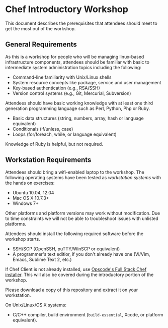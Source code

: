 # Chef Introductory Workshop

This document describes the prerequisites that attendees should meet
to get the most out of the workshop.

## General Requirements

As this is a workshop for people who will be managing linux-based 
infrastructure components, attendees should be familiar with basic to 
intermediate system administration topics including the following:

* Command-line familiarity with Unix/Linux shells
* System resource concepts like package, service and user management
* Key-based authentication (e.g., RSA/SSH)
* Version control systems (e.g., Git, Mercurial, Subversion)

Attendees should have basic working knowledge with at least one third
generation programming language such as Perl, Python, Php or Ruby.

* Basic data structures (string, numbers, array, hash or language
  equivalent)
* Conditionals (if/unless, case)
* Loops (for/foreach, while, or language equivalent)

Knowledge of Ruby is helpful, but not required.

## Workstation Requirements

Attendees should bring a wifi-enabled laptop to the workshop. The
following operating systems have been tested as *workstation systems*
with the hands on exercises:

* Ubuntu 10.04, 12.04
* Mac OS X 10.7.3+
* Windows 7+

Other platforms and platform versions may work without modification.
Due to time constraints we will not be able to troubleshoot issues
with unlisted platforms.

Attendees should install the following required software before the 
workshop starts.

* SSH/SCP (OpenSSH, puTTY/WinSCP or equivalent)
* A programmer's text editior, if you don't already have one (Vi/Vim,
  Emacs, Sublime Text 2, etc.)

If Chef Client is not already installed, use [Opscode's Full Stack 
Chef installer](http://www.opscode.com/chef/install). This will also 
be covered during the introductory portion of the workshop.

Please download a copy of this repository and extract it on your 
workstation.

On Unix/Linux/OS X systems:

* C/C++ compiler, build environment (`build-essential`, Xcode, or
  platform equivalent).


